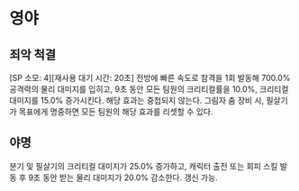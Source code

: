 # 영야

## 죄악 척결

[SP 소모: 4][재사용 대기 시간: 20초] 전방에 빠른 속도로 참격을 1회 발동해 700.0% 공격력의 물리 대미지를 입히고, 9초 동안 모든 팀원의 크리티컬률을 10.0%, 크리티컬 대미지를 15.0% 증가시킨다. 해당 효과는 중첩되지 않는다. 그림자 춤 장비 시, 필살기가 목표에게 명중하면 모든 팀원의 해당 효과를 리셋할 수 있다.

## 야명

분기 및 필살기의 크리티컬 대미지가 25.0% 증가하고, 캐릭터 출전 또는 회피 스킬 발동 후 9초 동안 받는 물리 대미지가 20.0% 감소한다. 갱신 가능.
